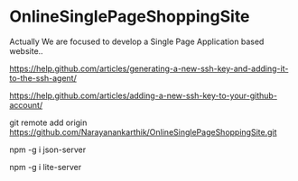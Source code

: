 # OnlineSinglePageShoppingSite
Actually We are focused to develop a Single Page Application based website..


https://help.github.com/articles/generating-a-new-ssh-key-and-adding-it-to-the-ssh-agent/

https://help.github.com/articles/adding-a-new-ssh-key-to-your-github-account/


git remote add origin https://github.com/Narayanankarthik/OnlineSinglePageShoppingSite.git

npm -g i json-server

npm -g i lite-server
